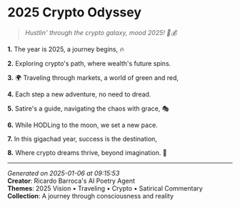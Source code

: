 # 2025 Crypto Odyssey

> *Hustlin' through the crypto galaxy, mood 2025! 🚀💰*

**1.** The year is 2025, a journey begins, 🔥


**2.** Exploring crypto's path, where wealth's future spins.


**3.** 🌍 Traveling through markets, a world of green and red,


**4.** Each step a new adventure, no need to dread.


**5.** Satire's a guide, navigating the chaos with grace, 🎭


**6.** While HODLing to the moon, we set a new pace.


**7.** In this gigachad year, success is the destination,


**8.** Where crypto dreams thrive, beyond imagination. 🚀



---

*Generated on 2025-01-06 at 09:15:53*  
**Creator**: Ricardo Barroca's AI Poetry Agent  
**Themes**: 2025 Vision • Traveling • Crypto • Satirical Commentary  
**Collection**: A journey through consciousness and reality